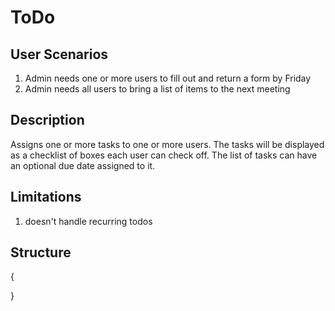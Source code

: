ToDo
====

User Scenarios
--------------
1. Admin needs one or more users to fill out and return a form by Friday
2. Admin needs all users to bring a list of items to the next meeting

Description
-----------
Assigns one or more tasks to one or more users. 
The tasks will be displayed as a checklist of boxes each user can check off. 
The list of tasks can have an optional due date assigned to it.

Limitations
-----------
1. doesn't handle recurring todos

Structure
---------
{

}

